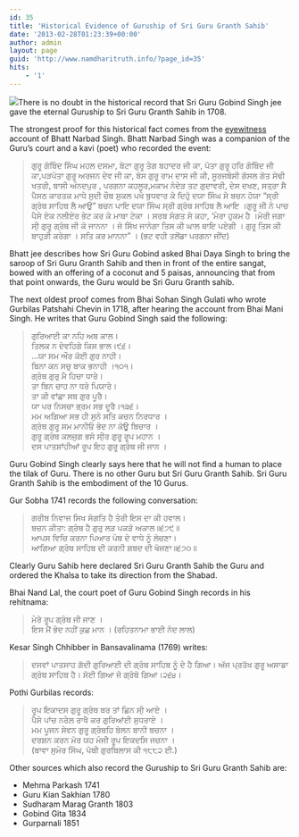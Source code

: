 ```yaml
---
id: 35
title: 'Historical Evidence of Guruship of Sri Guru Granth Sahib'
date: '2013-02-28T01:23:39+00:00'
author: admin
layout: page
guid: 'http://www.namdharitruth.info/?page_id=35'
hits:
    - '1'
---
```


[![](http://www.namdharitruth.info/wp-content/uploads/2013/02/184440_10200145357298060_211882296_n-300x223.jpg)](http://www.namdharitruth.info/wp-content/uploads/2013/02/184440_10200145357298060_211882296_n.jpg)There is no doubt in the historical record that Sri Guru Gobind Singh jee gave the eternal Guruship to Sri Guru Granth Sahib in 1708.

The strongest proof for this historical fact comes from the <span style="text-decoration: underline;">eyewitness</span> account of Bhatt Narbad Singh. Bhatt Narbad Singh was a companion of the Guru’s court and a kavi (poet) who recorded the event:

> ਗੁਰੂ ਗੋਬਿੰਦ ਸਿੰਘ ਮਹਲ ਦਸਮਾ, ਬੇਟਾ ਗੁਰੂ ਤੇਗ ਬਹਾਦਰ ਜੀ ਕਾ, ਪੋਤਾ ਗੁਰੂ ਹਰਿ ਗੋਬਿੰਦ ਜੀ ਕਾ,ਪੜਪੋਤਾ ਗੁਰੂ ਅਰਜਨ ਦੇਵ ਜੀ ਕਾ, ਬੰਸ ਗੁਰੂ ਰਾਮ ਦਾਸ ਜੀ ਕੀ, ਸੂਰਜਬੰਸੀ ਗੋਸਲ ਗੋਤ ਸੋਢੀ ਖਤਰੀ, ਬਾਸੀ ਅੰਨਦਪੁਰ , ਪਰਗਨਾ ਕਹਲੂਰ,ਮਕਾਮ ਨੰਦੇੜ ਤਟ ਗੁਦਾਵਰੀ, ਦੇਸ ਦਖਣ, ਸਤ੍ਰਾ ਸੈ ਪੈਸਠ ਕਾਰਤਕ ਮਾਧੇ ਸੁਦੀ ਚੌਥ ਸੁਕਲ ਪਖੇ ਬੁਧਵਾਰ ਕੇ ਦਿਹੁੰ ਦਯਾ ਸਿੰਘ ਸੇ ਬਚਨ ਹੋਯਾ “ਸ੍ਰੀ ਗ੍ਰੰਥ ਸਾਹਿਬ ਲੈ ਆਉ” ਬਚਨ ਪਾਇ ਦਯਾ ਸਿੰਘ ਸ੍ਰੀ ਗ੍ਰੰਥ ਸਾਹਿਬ ਲੈ ਆਇ ।ਗੁਰੂ ਜੀ ਨੇ ਪਾਚ ਪੈਸੇ ਏਕ ਨਲੀਏਰ ਭੇਟ ਕਰ ਕੇ ਮਾਥਾ ਟੇਕਾ । ਸਰਬ ਸੰਗਤ ਸੇ ਕਹਾ, ‘ਮੇਰਾ ਹੁਕਮ ਹੈ ।ਮੇਰੀ ਜਗਾ ਸੀ੍ ਗੁਰੂ ਗ੍ਰੰਥ ਜੀ ਕੋ ਜਾਨਨਾ । ਜੋ ਸਿੱਖ ਜਾਨੇਗਾ ਤਿਸ ਕੀ ਘਾਲ ਥਾਇ ਪਏਗੀ । ਗੁਰੂ ਤਿਸ ਕੀ ਬਾਹੁੜੀ ਕਰੇਗਾ । ਸਤਿ ਕਰ ਮਾਨਨਾ” । (ਭਟ ਵਹੀ ਤਲੋਂਡਾ ਪਰਗਨਾ ਜੀਂਦ)

Bhatt jee describes how Sri Guru Gobind asked Bhai Daya Singh to bring the saroop of Sri Guru Granth Sahib and then in front of the entire sangat, bowed with an offering of a coconut and 5 paisas, announcing that from that point onwards, the Guru would be Sri Guru Granth sahib.

The next oldest proof comes from Bhai Sohan Singh Gulati who wrote Gurbilas Patshahi Chevin in 1718, after hearing the account from Bhai Mani Singh. He writes that Guru Gobind Singh said the following:

> ਗੁਰਿਆਈ ਕਾ ਨਹਿ ਅਬ ਕਾਲ।  
> ਤਿਲਕ ਨ ਦੇਵਹਿਗੇ ਕਿਸ ਭਾਲ।੯੬।  
> …ਯਾ ਸਮ ਔਰ ਕੋਈ ਗੁਰ ਨਾਹੀ।  
> ਬਿਨਾ ਕਨ ਸਚੁ ਬਾਕ ਭਨਾਹੀ ।੧੦੧।  
> ਗ੍ਰੰਥ ਗੁਰੁ ਮੈ ਹਿਚਾ ਧਾਰੇ।  
> ਤਾ ਬਿਨ ਚਾਹ ਨਾ ਧਰੋ ਪਿਯਾਰੇ।  
> ਤਾ ਕੀ ਵਾਂਛਾ ਸਬ ਗੁਰ ਪੂਰੈ।  
> ਯਾ ਪਰ ਨਿਸਚਾ ਭ੍ਰਮ ਸਭ ਦੂਰੈ।੧੩੬।  
> ਮਮ ਅਗਿਆ ਸਭ ਹੀ ਸੁਨੇ ਸਤਿ ਕਚਨ ਨਿਰਧਾਰ ।  
> ਗ੍ਰੰਥ ਗੁਰੂ ਸਮ ਮਾਨੀਓ ਭੇਦ ਨਾ ਕੋਊ ਬਿਚਾਰ ।  
> ਗੁਰੂ ਗ੍ਰੰਥ ਕਲਜੁਗ ਭਸੋ ਸੀ੍ਰ ਗੁਰੂ ਰੂਪ ਮਹਾਨ ।  
> ਦਸ ਪਾਤਸ਼ਾਂਹੀਆਂ ਰੂਪ ਇਹ ਗੁਰੂ ਗ੍ਰੰਥ ਜੀ ਜਾਨ ।

Guru Gobind Singh clearly says here that he will not find a human to place the tilak of Guru. There is no other Guru but Sri Guru Granth Sahib. Sri Guru Granth Sahib is the embodiment of the 10 Gurus.

Gur Sobha 1741 records the following conversation:

> ਗਰੀਬ ਨਿਵਾਜ ਸਿਖ ਸੰਗਤਿ ਹੈ ਤੇਰੀ ਇਸ ਦਾ ਕੀ ਹਵਾਲ।  
> ਬਚਨ ਕੀਤਾ: ਗ੍ਰੰਥ ਹੈ ਗੁਰੁ ਲੜ ਪਕੜੋ ਅਕਾਲ॥੬੭੯॥  
> ਆਪਸ ਵਿਚਿ ਕਰਨਾ ਪਿਆਰ ਪੰਥ ਦੇ ਵਾਧੇ ਨੂੰ ਲੋਚਣਾ।  
> ਆਗਿਆ ਗ੍ਰੰਥ ਸਾਹਿਬ ਦੀ ਕਰਨੀ ਸ਼ਬਦ ਦੀ ਖੋਜਣਾ॥੬੭੦॥

Clearly Guru Sahib here declared Sri Guru Granth Sahib the Guru and ordered the Khalsa to take its direction from the Shabad.

Bhai Nand Lal, the court poet of Guru Gobind Singh records in his rehitnama:

> ਮੇਰੋ ਰੂਪ ਗ੍ਰੰਥ ਜੀ ਜਾਣ ।  
> ਇਸ ਮੈਂ ਭੇਦ ਨਹੀਂ ਕੁਛ ਮਾਨ । (ਰਹਿਤਨਾਮਾ ਭਾਈ ਨੰਦ ਲਾਲ)

Kesar Singh Chhibber in Bansavalinama (1769) writes:

> ਦਸਵਾਂ ਪਾਤਸਾਹ ਗੱਦੀ ਗੁਰਿਆਈ ਦੀ ਗ੍ਰੰਥ ਸਾਹਿਬ ਨੂੰ ਦੇ ਹੈ ਗਿਆ। ਅੱਜ ਪ੍ਰਤੱਖ ਗੁਰੂ ਅਸਾਡਾ ਗ੍ਰੰਥ ਸਾਹਿਬ ਹੈ। ਸੋਈ ਗਿਆ ਜੋ ਗ੍ਰੰਥੋ ਗਿਆ।੨੬੪।

Pothi Gurbilas records:

> ਰੂਪ ਇਕਾਦਸ ਗੁਰੂ ਗ੍ਰੰਥ ਬਰ ਤਾਂ ਛਿਨ ਸੀ੍ ਆਏ ।  
> ਪੈਸੇ ਪਾਂਚ ਨਰੇਲ਼ ਰਾਖੈ ਕਰ ਗੁਰਿਆਂਈ ਸੁਧਰਾਏ ।  
> ਮਮ ਪੂਜਨ ਸੇਵਨ ਗੁਰੂ ਗ੍ਰੰਥਹਿ ਬੋਲਨ ਬਾਨੀ ਬਚਨਾ ।  
> ਦਰਸ਼ਨ ਕਰਨ ਮੋਰ ਯਹ ਮੰਜੀ ਰੂਪ ਇਕਦਸਿ ਜਚਨਾ ।  
> (ਬਾਵਾ ਸੁਮੇਰ ਸਿੰਘ, ਪੋਥੀ ਗੁਰਬਿਲਾਸ ਕੀ ੧੮੮੨ ਈ.)

Other sources which also record the Guruship to Sri Guru Granth Sahib are:

- Mehma Parkash 1741
- Guru Kian Sakhian 1780
- Sudharam Marag Granth 1803
- Gobind Gita 1834
- Gurparnali 1851